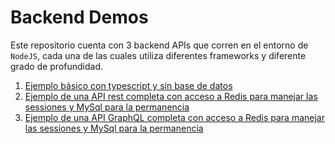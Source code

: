 # Backend Demos

Este repositorio cuenta con 3 backend APIs que corren en el entorno de `NodeJS`, cada una de las cuales utiliza diferentes frameworks y diferente grado de profundidad.

1. [Ejemplo básico con typescript y sin base de datos](./1_TsBaseExample/README.md)
2. [Ejemplo de una API rest completa con acceso a Redis para manejar las sessiones y MySql para la permanencia](./2_TsRestExample/README.md)
3. [Ejemplo de una API GraphQL completa con acceso a Redis para manejar las sessiones y MySql para la permanencia](./3_TsGraqhQLExample/REAMDE.md)
